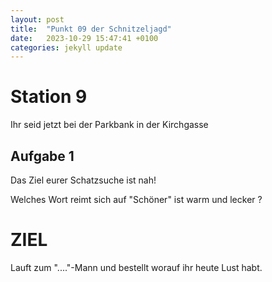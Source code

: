 ```yaml
---
layout: post
title:  "Punkt 09 der Schnitzeljagd"
date:   2023-10-29 15:47:41 +0100
categories: jekyll update
---
```


# Station 9

Ihr seid jetzt bei der Parkbank in der Kirchgasse

## Aufgabe 1

Das Ziel eurer Schatzsuche ist nah!

Welches Wort reimt sich auf "Schöner" ist warm und lecker ? 

# ZIEL

Lauft zum "...."-Mann und bestellt worauf ihr heute Lust habt.
